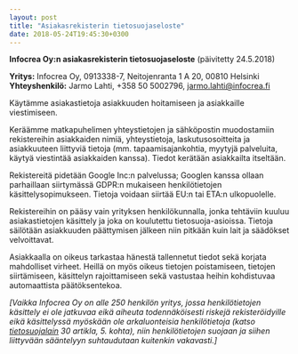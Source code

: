 ```yaml
---
layout: post
title: "Asiakasrekisterin tietosuojaseloste"
date: 2018-05-24T19:45:30+0300
---
```


**Infocrea Oy:n asiakasrekisterin tietosuojaseloste** (päivitetty 24.5.2018)<!--more-->

**Yritys:** Infocrea Oy, 0913338-7, Neitojenranta 1 A 20, 00810 Helsinki<br>
**Yhteyshenkilö:** Jarmo Lahti, +358 50 5002796, jarmo.lahti@infocrea.fi

Käytämme asiakastietoja asiakkuuden hoitamiseen ja asiakkaille viestimiseen.

Keräämme matkapuhelimen yhteystietojen ja sähköpostin muodostamiin rekistereihin asiakkaiden nimiä, yhteystietoja, laskutusosoitteita ja asiakkuuteen liittyviä tietoja (mm. tapaamisajankohtia, myytyjä palveluita, käytyä viestintää asiakkaiden kanssa). Tiedot kerätään asiakkailta itseltään.

Rekistereitä pidetään Google Inc:n palvelussa; Googlen kanssa ollaan parhaillaan siirtymässä GDPR:n mukaiseen henkilötietojen käsittelysopimukseen. Tietoja voidaan siirtää EU:n tai ETA:n ulkopuolelle.

Rekistereihin on pääsy vain yrityksen henkilökunnalla, jonka tehtäviin kuuluu asiakastietojen käsittely ja joka on koulutettu tietosuoja-asioissa. Tietoja säilötään asiakkuuden päättymisen jälkeen niin pitkään kuin lait ja säädökset velvoittavat.

Asiakkaalla on oikeus tarkastaa hänestä tallennetut tiedot sekä korjata mahdolliset virheet. Heillä on myös oikeus tietojen poistamiseen, tietojen siirtämiseen, käsittelyn rajoittamiseen sekä vastustaa heihin kohdistuvaa automaattista päätöksentekoa.

*[Vaikka Infocrea Oy on alle 250 henkilön yritys, jossa henkilötietojen käsittely ei ole jatkuvaa eikä aiheuta todennäköisesti riskejä rekisteröidyille eikä käsittelyssä myöskään ole arkaluonteisia henkilötietoja (katso [tietosuojalain](http://eur-lex.europa.eu/legal-content/FI/TXT/HTML/?uri=CELEX:32016R0679&from=EN) 30 artikla, 5. kohta), niin henkilötietojen suojaan ja siihen liittyvään sääntelyyn suhtaudutaan kuitenkin vakavasti.]*